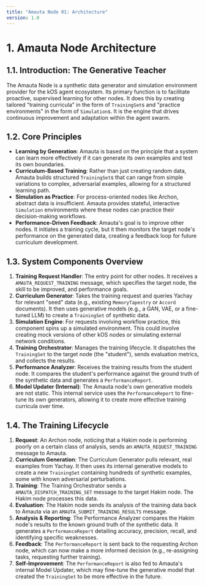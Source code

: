 ```yaml
---
title: "Amauta Node 01: Architecture"
version: 1.0
---
```


# **1. Amauta Node Architecture**

## 1.1. Introduction: The Generative Teacher

The Amauta Node is a synthetic data generator and simulation environment provider for the kOS agent ecosystem. Its primary function is to facilitate proactive, supervised learning for other nodes. It does this by creating tailored "training curricula" in the form of `TrainingSet`s and "practice environments" in the form of `Simulation`s. It is the engine that drives continuous improvement and adaptation within the agent swarm.

## 1.2. Core Principles

-   **Learning by Generation**: Amauta is based on the principle that a system can learn more effectively if it can generate its own examples and test its own boundaries.
-   **Curriculum-Based Training**: Rather than just creating random data, Amauta builds structured `TrainingSet`s that can range from simple variations to complex, adversarial examples, allowing for a structured learning path.
-   **Simulation as Practice**: For process-oriented nodes like Archon, abstract data is insufficient. Amauta provides stateful, interactive `Simulation` environments where these nodes can practice their decision-making workflows.
-   **Performance-Driven Feedback**: Amauta's goal is to improve other nodes. It initiates a training cycle, but it then monitors the target node's performance on the generated data, creating a feedback loop for future curriculum development.

## 1.3. System Components Overview

1.  **Training Request Handler**: The entry point for other nodes. It receives a `AMAUTA_REQUEST_TRAINING` message, which specifies the target node, the skill to be improved, and performance goals.
2.  **Curriculum Generator**: Takes the training request and queries Yachay for relevant "seed" data (e.g., existing `MemoryTapestry` or `Accord` documents). It then uses generative models (e.g., a GAN, VAE, or a fine-tuned LLM) to create a `TrainingSet` of synthetic data.
3.  **Simulation Engine**: For requests involving workflow practice, this component spins up a simulated environment. This could involve creating mock versions of other kOS nodes or simulating external network conditions.
4.  **Training Orchestrator**: Manages the training lifecycle. It dispatches the `TrainingSet` to the target node (the "student"), sends evaluation metrics, and collects the results.
5.  **Performance Analyzer**: Receives the training results from the student node. It compares the student's performance against the ground truth of the synthetic data and generates a `PerformanceReport`.
6.  **Model Updater (Internal)**: The Amauta node's own generative models are not static. This internal service uses the `PerformanceReport` to fine-tune its own generators, allowing it to create more effective training curricula over time.

## 1.4. The Training Lifecycle

1.  **Request**: An Archon node, noticing that a Hakim node is performing poorly on a certain class of analysis, sends an `AMAUTA_REQUEST_TRAINING` message to Amauta.
2.  **Curriculum Generation**: The Curriculum Generator pulls relevant, real examples from Yachay. It then uses its internal generative models to create a new `TrainingSet` containing hundreds of synthetic examples, some with known adversarial perturbations.
3.  **Training**: The Training Orchestrator sends a `AMAUTA_DISPATCH_TRAINING_SET` message to the target Hakim node. The Hakim node processes this data.
4.  **Evaluation**: The Hakim node sends its analysis of the training data back to Amauta via an `AMAUTA_SUBMIT_TRAINING_RESULTS` message.
5.  **Analysis & Reporting**: The Performance Analyzer compares the Hakim node's results to the known ground truth of the synthetic data. It generates a `PerformanceReport` detailing accuracy, precision, recall, and identifying specific weaknesses.
6.  **Feedback**: The `PerformanceReport` is sent back to the requesting Archon node, which can now make a more informed decision (e.g., re-assigning tasks, requesting further training).
7.  **Self-Improvement**: The `PerformanceReport` is also fed to Amauta's internal Model Updater, which may fine-tune the generative model that created the `TrainingSet` to be more effective in the future. 